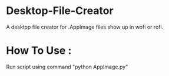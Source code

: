 # Desktop-File-Creator
A desktop file creator for .AppImage files show up in wofi or rofi.

# How To Use : 
Run script using command "python AppImage.py"
